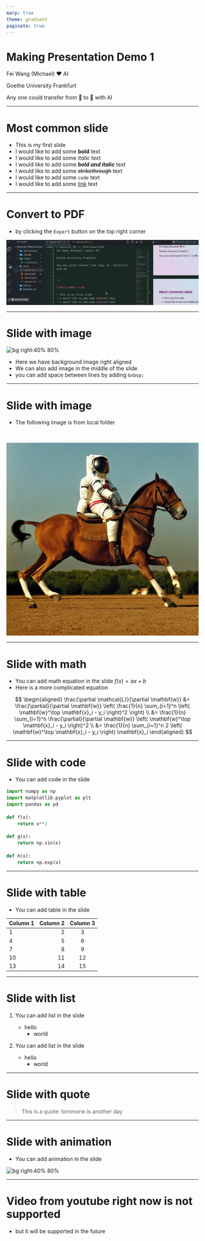 ```yaml
---
marp: true
theme: gradient
paginate: true
---
```


# Making Presentation Demo 1

Fei Wang (Michael) :heart: AI

Goethe University Frankfurt 

Any one could transfer from :bug: to  :butterfly: with AI


---

# Most common slide

- This is my first slide
- I would like to add some **bold** text
- I would like to add some *italic* text
- I would like to add some ***bold and italic*** text
- I would like to add some ~~strikethrough~~ text
- I would like to add some `code` text
- I would like to add some [link](https://www.google.com) text


---

# Convert to PDF

- by clicking the `Export` button on the top right corner

![center width:900](../images/slides_to_ppt_pdf.gif)

---

# Slide with image

![bg right:40% 80%](https://www.google.com/images/branding/googlelogo/1x/googlelogo_color_272x92dp.png)

- Here we have background image right aligned
- We can also add image in the middle of the slide
- you can add space between lines by adding `&nbsp;`



---

# Slide with image

- The following image is from local folder

&nbsp;

![center width:400](../images/A_photograph_of_an_astronaut_riding_a_horse_2022-08-28.png)


---

# Slide with math

- You can add math equation in the slide $f(x) = ax + b$
- Here is a more complicated equation

$$
\begin{aligned}
\frac{\partial \mathcal{L}}{\partial \mathbf{w}} &= \frac{\partial}{\partial \mathbf{w}} \left( \frac{1}{n} \sum_{i=1}^n \left( \mathbf{w}^\top \mathbf{x}_i - y_i \right)^2 \right) \\
&= \frac{1}{n} \sum_{i=1}^n \frac{\partial}{\partial \mathbf{w}} \left( \mathbf{w}^\top \mathbf{x}_i - y_i \right)^2 \\
&= \frac{1}{n} \sum_{i=1}^n 2 \left( \mathbf{w}^\top \mathbf{x}_i - y_i \right) \mathbf{x}_i
\end{aligned}
$$

---

# Slide with code

- You can add code in the slide

```python
import numpy as np
import matplotlib.pyplot as plt
import pandas as pd

def f(x):
    return x**2

def g(x):
    return np.sin(x)

def h(x):
    return np.exp(x)
```

---

# Slide with table

- You can add table in the slide


| Column 1 | Column 2 | Column 3 |
|:-------- | --------: | :--------: |
| 1        | 2        | 3        |
| 4        | 5        | 6        |
| 7        | 8        | 9        |
| 10       | 11       | 12       |
| 13       | 14       | 15       |



---

# Slide with list

1. You can add list in the slide
    - hello 
        - world

2. You can add list in the slide
    - hello 
        - world


---

# Slide with quote

> This is a quote: tommorw is another day



--- 

# Slide with animation

- You can add animation in the slide

![bg right:40% 80%](https://i0.wp.com/stable-diffusion-art.com/wp-content/uploads/2022/11/animated_crossfade.gif?resize=512%2C512&ssl=1)


--- 

# Video from youtube right now is not supported

- but it will be supported in the future


